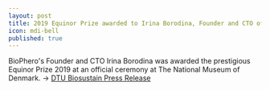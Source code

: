 ```yaml
---
layout: post
title: 2019 Equinor Prize awarded to Irina Borodina, Founder and CTO of Biophero
icon: mdi-bell
published: true
---
```


BioPhero's Founder and CTO Irina Borodina was awarded the prestigious Equinor Prize 2019 at an official ceremony at The National Museum of Denmark.  ->
[DTU Biosustain Press Release](http://www.biosustain.dtu.dk/nyhedsbase/nyhed?id=0B823959-8D6F-43A5-B6A9-51455BDD2E27) 